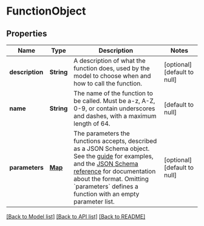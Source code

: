 # FunctionObject
## Properties

| Name | Type | Description | Notes |
|------------ | ------------- | ------------- | -------------|
| **description** | **String** | A description of what the function does, used by the model to choose when and how to call the function. | [optional] [default to null] |
| **name** | **String** | The name of the function to be called. Must be a-z, A-Z, 0-9, or contain underscores and dashes, with a maximum length of 64. | [default to null] |
| **parameters** | [**Map**](AnyType.md) | The parameters the functions accepts, described as a JSON Schema object. See the [guide](/docs/guides/text-generation/function-calling) for examples, and the [JSON Schema reference](https://json-schema.org/understanding-json-schema/) for documentation about the format.   Omitting &#x60;parameters&#x60; defines a function with an empty parameter list. | [optional] [default to null] |

[[Back to Model list]](../README.md#documentation-for-models) [[Back to API list]](../README.md#documentation-for-api-endpoints) [[Back to README]](../README.md)

